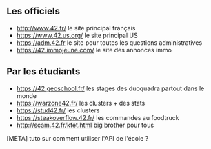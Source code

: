 <!-- TITLE: School Website -->
<!-- SUBTITLE: A quick summary of School Website -->

## Les officiels
- http://www.42.fr/ le site principal français
- https://www.42.us.org/ le site principal US
- https://adm.42.fr le site pour toutes les questions administratives
- https://42.immojeune.com/ le site des annonces immo

## Par les étudiants

- https://42.geoschool.fr/ les stages des duoquadra partout dans le monde
- https://warzone42.fr/ les clusters + des stats
- https://stud42.fr/ les clusters
- https://steakoverflow.42.fr/ les commandes au foodtruck
- http://scam.42.fr/kfet.html big brother pour tous

[META] tuto sur comment utiliser l'API de l'école ?